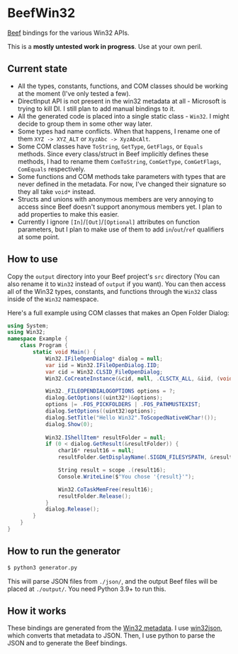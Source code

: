 # BeefWin32

[Beef](https://www.beeflang.org/) bindings for the various Win32 APIs.

This is a **mostly untested work in progress**. Use at your own peril.

## Current state

- All the types, constants, functions, and COM classes should be working at the moment (I've only tested a few).
- DirectInput API is not present in the win32 metadata at all - Microsoft is trying to kill DI. I still plan to add manual bindings to it.
- All the generated code is placed into a single static class - `Win32`. I might decide to group them in some other way later.
- Some types had name conflicts. When that happens, I rename one of them `XYZ -> XYZ_ALT` or `XyzAbc -> XyzAbcAlt`.
- Some COM classes have `ToString`, `GetType`, `GetFlags`, or `Equals` methods. Since every class/struct in Beef implicitly defines these methods, I had to rename them `ComToString`, `ComGetType`, `ComGetFlags`, `ComEquals` respectively.
- Some functions and COM methods take parameters with types that are never defined in the metadata. For now, I've changed their signature so they all take `void*` instead.
- Structs and unions with anonymous members are very annoying to access since Beef doesn't support anonymous members yet. I plan to add properties to make this easier.
- Currently I ignore `[In]`/`[Out]`/`[Optional]` attributes on function parameters, but I plan to make use of them to add `in`/`out`/`ref` qualifiers at some point.

## How to use

Copy the `output` directory into your Beef project's `src` directory (You can also rename it to `Win32` instead of `output` if you want). You can then access all of the Win32 types, constants, and functions through the `Win32` class inside of the `Win32` namespace.

Here's a full example using COM classes that makes an Open Folder Dialog:

```c#
using System;
using Win32;
namespace Example {
    class Program {
        static void Main() {
            Win32.IFileOpenDialog* dialog = null;
            var iid = Win32.IFileOpenDialog.IID;
            var cid = Win32.CLSID_FileOpenDialog;
            Win32.CoCreateInstance(&cid, null, .CLSCTX_ALL, &iid, (void**)&dialog);

            Win32._FILEOPENDIALOGOPTIONS options = ?;
            dialog.GetOptions((uint32*)&options);
            options |= .FOS_PICKFOLDERS | .FOS_PATHMUSTEXIST;
            dialog.SetOptions((uint32)options);
            dialog.SetTitle("Hello Win32".ToScopedNativeWChar!());
            dialog.Show(0);
            
            Win32.IShellItem* resultFolder = null;
            if (0 < dialog.GetResult(&resultFolder)) {
                char16* result16 = null;
                resultFolder.GetDisplayName(.SIGDN_FILESYSPATH, &result16);

                String result = scope .(result16);
                Console.WriteLine($"You chose '{result}'");

                Win32.CoTaskMemFree(result16);
                resultFolder.Release();
            }
            dialog.Release();
        }
    }
}
```

## How to run the generator

```bash
$ python3 generator.py
```

This will parse JSON files from `./json/`, and the output Beef files will be placed at `./output/`. You need Python 3.9+ to run this.

## How it works

These bindings are generated from the [Win32 metadata](https://github.com/microsoft/win32metadata). I use [win32json](https://github.com/marlersoft/win32json), which converts that metadata to JSON. Then, I use python to parse the JSON and to generate the Beef bindings.
